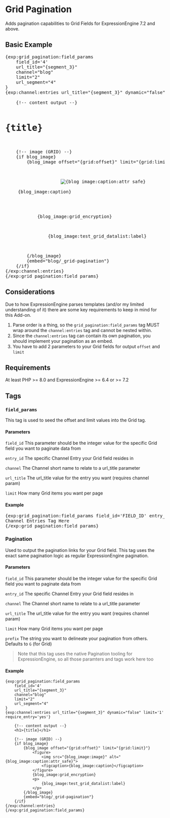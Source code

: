# Grid Pagination
Adds pagination capabilities to Grid Fields for ExpressionEngine 7.2 and above. 

## Basic Example

<pre>
{exp:grid_pagination:field_params
    field_id='4'
    url_title="{segment_3}"
    channel="blog"
    limit="2"
    url_segment="4"
}
{exp:channel:entries url_title="{segment_3}" dynamic="false" limit='1' require_entry='yes'}

    {!-- content output --}
    <h1>{title}</h1>

    {!-- image (GRID) --}
    {if blog_image}
        {blog_image offset="{grid:offset}" limit="{grid:limit}"}
            <figure>
                <img src="{blog_image:image}" alt="{blog_image:caption:attr_safe}">
                <figcaption>{blog_image:caption}</figcaption>
            </figure>
            {blog_image:grid_encryption}
            <p>
                {blog_image:test_grid_datalist:label}
            </p>
        {/blog_image}
        {embed="blog/_grid-pagination"}
    {/if}
{/exp:channel:entries}
{/exp:grid_pagination:field_params}
</pre>

## Considerations

Due to how ExpressionEngine parses templates (and/or my limited understanding of it) there are some key requirements to keep in mind for this Add-on. 

1. Parse order is a thing, so the `grid_pagination:field_params` tag MUST wrap around the `channel:entries` tag and cannot be nested within.
2. Since the `channel:entries` tag can contain its own pagination, you should implement your pagination as an embed. 
3. You have to add 2 parameters to your Grid fields for output `offset` and `limit`

## Requirements

At least PHP >= 8.0 and ExpressionEngine >= 6.4 or >= 7.2

## Tags

### `field_params`

This tag is used to seed the offset and limit values into the Grid tag. 

#### Parameters

`field_id`
This parameter should be the integer value for the specific Grid field you want to paginate data from

`entry_id`
The specific Channel Entry your Grid field resides in

`channel`
The Channel short name to relate to a url_title parameter

`url_title`
The url_title value for the entry you want (requires channel param)

`limit` 
How many Grid items you want per page

#### Example
<pre>
{exp:grid_pagination:field_params field_id='FIELD_ID' entry_id="ENTRY_ID" limit="2"}
Channel Entries Tag Here 
{/exp:grid_pagination:field_params}
</pre>

### Pagination

Used to output the pagination links for your Grid field. This tag uses the exact same pagination logic as regular ExpressionEngine pagination. 

#### Parameters

`field_id`
This parameter should be the integer value for the specific Grid field you want to paginate data from

`entry_id`
The specific Channel Entry your Grid field resides in

`channel`
The Channel short name to relate to a url_title parameter

`url_title`
The url_title value for the entry you want (requires channel param)

`limit` 
How many Grid items you want per page

`prefix`
The string you want to delineate your pagination from others. Defaults to `G` (for Grid)

> Note that this tag uses the native Pagination tooling for ExpressionEngine, so all those paramters and tags work here too

#### Example
```
{exp:grid_pagination:field_params
    field_id='4'
    url_title="{segment_3}"
    channel="blog"
    limit="2"
    url_segment="4"
}
{exp:channel:entries url_title="{segment_3}" dynamic="false" limit='1' require_entry='yes'}

    {!-- content output --}
    <h1>{title}</h1>

    {!-- image (GRID) --}
    {if blog_image}
        {blog_image offset="{grid:offset}" limit="{grid:limit}"}
            <figure>
                <img src="{blog_image:image}" alt="{blog_image:caption:attr_safe}">
                <figcaption>{blog_image:caption}</figcaption>
            </figure>
            {blog_image:grid_encryption}
            <p>
                {blog_image:test_grid_datalist:label}
            </p>
        {/blog_image}
        {embed="blog/_grid-pagination"}
    {/if}
{/exp:channel:entries}
{/exp:grid_pagination:field_params}
```